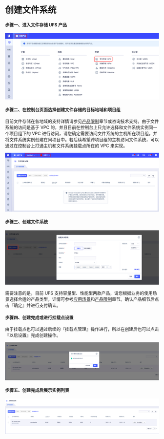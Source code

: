 

# 创建文件系统

#### 步骤一、进入文件存储 UFS 产品

![](/images/create1.png)

#### 步骤二、在控制台页面选择创建文件存储的目标地域和项目组

目前文件存储在各地域的支持详情请参见[产品限制](https://docs.ucloud.cn/ufs/ufs_manual_instruction/limit)章节或咨询技术支持。由于文件系统的访问是基于 VPC 的，并且目前在控制台上只允许选择和文件系统实例同一个项目组下的 VPC 进行访问，请您确定需要访问文件系统的主机所在项目组，并将文件系统实例创建在同项目中。若后续希望跨项目组的主机访问文件系统，可以通过在控制台上打通主机和文件系统挂载点所在的 VPC 来实现。

![](/images/create2.png)


#### 步骤三、创建文件系统

![](/images/create3new.png)

需要注意的是，目前 UFS 支持容量型、性能型两款产品，请您根据业务的使用场景选择合适的产品类型，详情可参考[应用场景](https://docs.ucloud.cn/ufs/ufs_manual_instruction/application)和[产品限制](https://docs.ucloud.cn/ufs/ufs_manual_instruction/limit)章节。确认产品细节后点击『确定』并进行支付确认。

#### 步骤四、创建完成或进行挂载点设置

由于挂载点也可以通过后续的『挂载点管理』操作进行，所以在创建后也可以点击『以后设置』完成创建操作。

![](/images/create4new.png)

#### 步骤五、创建完成后展示实例列表

![](/images/create5new.png)


